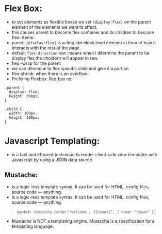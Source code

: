 # Flex Box:
- to set elements as flexible boxes we set  ` {display:flex} ` on the parent element of the elements we want to affect.
- this causes parent to become flex  container and its children to become flex- items .
- parent `{display:flex}` is acting like block level element in term of how it interacts with the rest of the page .
- default ` flex-direction ` raw :means when I ditermine the parent to be display flex the choldern will appear in raw.
- flex -wrap for the parent 
- we can ditermine to flex specific child and give it a portion 
- flex-shrink: when there is an overflow .
- Prefixing Flexbox:
flex-box ex:

```
.parent {
  display: flex;
  height: 300px; 
}

.child {
  width: 100px;  
  height: 100px; 
}
 ```
 # Javascript Templating:
 - is a fast and efficient technique to render client-side view templates with Javascript by using a JSON data source.
 
 ## Mustache:
 - is a logic-less template syntax. It can be used for HTML, config files, source code — anything.
 - is a logic-less template syntax. It can be used for HTML, config files, source code — anything.
 > syntax:
 ` Mustache.render(“welcome , {{name}}”, { name: “bayan” })` 
 - Mustache is NOT a templating engine. Mustache is a specification for a templating language. 

